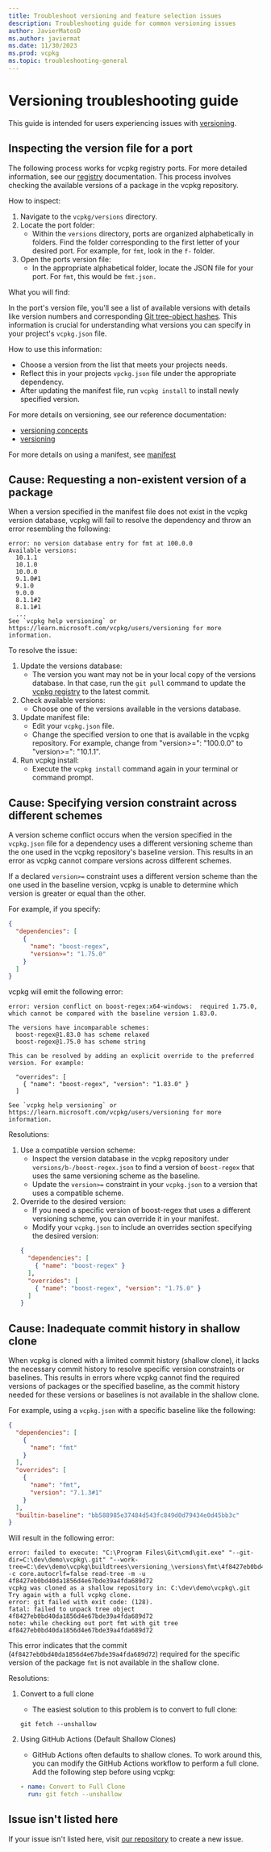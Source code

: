 ```yaml
---
title: Troubleshoot versioning and feature selection issues
description: Troubleshooting guide for common versioning issues
author: JavierMatosD
ms.author: javiermat
ms.date: 11/30/2023
ms.prod: vcpkg
ms.topic: troubleshooting-general
---
```


# Versioning troubleshooting guide

This guide is intended for users experiencing issues with [versioning](./versioning.md).

## Inspecting the version file for a port

The following process works for vcpkg registry ports. For more detailed information, see our [registry](../maintainers/registries.md#git-registries) documentation. This process involves checking the available versions of a package in the vcpkg repository.

How to inspect:
1. Navigate to the `vcpkg/versions` directory.
2. Locate the port folder:
   - Within the `versions` directory, ports are organized alphabetically in folders. Find the folder corresponding to the first letter of your desired port. For example, for `fmt`, look in the `f-` folder.
3. Open the ports version file:
   - In the appropriate alphabetical folder, locate the JSON file for your port. For `fmt`, this would be `fmt.json.`

What you will find:

In the port's version file, you'll see a list of available versions with details like version numbers and corresponding [Git tree-object hashes](https://git-scm.com/book/en/v2/Git-Internals-Git-Objects#_tree_objects). This information is crucial for understanding what versions you can specify in your project's `vcpkg.json` file.

How to use this information:
- Choose a version from the list that meets your projects needs.
- Reflect this in your projects `vpckg.json` file under the appropriate dependency.
- After updating the manifest file, run `vcpkg install` to install newly specified version.

For more details on versioning, see our reference documentation:
- [versioning concepts](./versioning.concepts.md)
- [versioning](./versioning.md)

For more details on using a manifest, see [manifest](./manifests.md)

## <a name="non-existent-version"></a> Cause: Requesting a non-existent version of a package
<!-- 
Steps to reproduce:
1. Open or create a vcpkg.json file for your project.
2. Specify a dependency with a version that does not exist in the vcpkg repository. For example, set the version of the fmt library to a non-existent version like "version>=": "100.0.0".
3. vcpkg install
-->

When a version specified in the manifest file does not exist in the vcpkg version database, vcpkg will fail to resolve the dependency and throw an error resembling the following:

```console
error: no version database entry for fmt at 100.0.0
Available versions:
  10.1.1
  10.1.0
  10.0.0
  9.1.0#1
  9.1.0
  9.0.0
  8.1.1#2
  8.1.1#1
  ...
See `vcpkg help versioning` or https://learn.microsoft.com/vcpkg/users/versioning for more information.
```

To resolve the issue:

1. Update the versions database:  
   - The version you want may not be in your local copy of the versions database. In that case, run the `git pull` command to update the [vcpkg registry](<https://github.com/Microsoft/vcpkg>) to the latest commit.  
2. Check available versions:  
   - Choose one of the versions available in the versions database.  
3. Update manifest file:
   - Edit your `vcpkg.json` file.
   - Change the specified version to one that is available in the vcpkg repository. For example, change from "version>=": "100.0.0" to "version>=": "10.1.1".  
4. Run vcpkg install:
   - Execute the `vcpkg install` command again in your terminal or command prompt.  

## <a name="version-scheme-conflict"></a> Cause: Specifying version constraint across different schemes
<!--
Steps to reproduce:
1. Open or create a vcpkg.json file for your project.
2. Specify boost-regex as a dependency with version>= 1.75.0
3. vcpkg install
-->
A version scheme conflict occurs when the version specified in the `vcpkg.json` file for a dependency uses a different versioning scheme than the one used in the vcpkg repository's baseline version. This results in an error as vcpkg cannot compare versions across different schemes.

If a declared `version>=` constraint uses a different version scheme than the one used in the baseline version, vcpkg is unable to determine which version is greater or equal than the other.

For example, if you specify:

```json
{
  "dependencies": [
    {
      "name": "boost-regex",
      "version>=": "1.75.0"
    }
  ]
}
```

vcpkg will emit the following error:

```console
error: version conflict on boost-regex:x64-windows:  required 1.75.0, which cannot be compared with the baseline version 1.83.0.

The versions have incomparable schemes:
  boost-regex@1.83.0 has scheme relaxed
  boost-regex@1.75.0 has scheme string

This can be resolved by adding an explicit override to the preferred version. For example:

  "overrides": [
    { "name": "boost-regex", "version": "1.83.0" }
  ]

See `vcpkg help versioning` or https://learn.microsoft.com/vcpkg/users/versioning for more information.
```

Resolutions:
1. Use a compatible version scheme:
   - Inspect the version database in the vcpkg repository under `versions/b-/boost-regex.json` to find a version of `boost-regex` that uses the same versioning scheme as the baseline.
   - Update the `version>=` constraint in your `vcpkg.json` to a version that uses a compatible scheme.
2. Override to the desired version:
   - If you need a specific version of boost-regex that uses a different versioning scheme, you can override it in your manifest.
   - Modify your `vcpkg.json` to include an overrides section specifying the desired version:
    ```json
    {
      "dependencies": [
        { "name": "boost-regex" }
      ],
      "overrides": [
        { "name": "boost-regex", "version": "1.75.0" }
      ]
    }
    ```

## <a name="shallow-clone-version-constraint"></a> Cause: Inadequate commit history in shallow clone
<!--
Steps to reproduce:
1. Perform a shallow clone of the vcpkg repository using Git with limited depth, for example: `git clone --depth=1 https://github.com/microsoft/vcpkg.git`.
2. In your project, create or edit the `vcpkg.json` file to include a dependency with a specific version constraint.
3. from the project directory, vcpkg x-update-baseline --add-initial-baseline
4. Run `vcpkg install`
-->

When vcpkg is cloned with a limited commit history (shallow clone), it lacks the necessary commit history to resolve specific version constraints or baselines. This results in errors where vcpkg cannot find the required versions of packages or the specified baseline, as the commit history needed for these versions or baselines is not available in the shallow clone.

For example, using a `vcpkg.json` with a specific baseline like the following:

```json
{
  "dependencies": [
    {
      "name": "fmt"
    }
  ],
  "overrides": [
    {
      "name": "fmt",
      "version": "7.1.3#1"
    }
  ],
  "builtin-baseline": "bb588985e37484d543fc849d0d79434e0d45bb3c"
}
```

Will result in the following error:

```console
error: failed to execute: "C:\Program Files\Git\cmd\git.exe" "--git-dir=C:\dev\demo\vcpkg\.git" "--work-tree=C:\dev\demo\vcpkg\buildtrees\versioning_\versions\fmt\4f8427eb0bd40da1856d4e67bde39a4fda689d72_26648.tmp" -c core.autocrlf=false read-tree -m -u 4f8427eb0bd40da1856d4e67bde39a4fda689d72
vcpkg was cloned as a shallow repository in: C:\dev\demo\vcpkg\.git
Try again with a full vcpkg clone.
error: git failed with exit code: (128).
fatal: failed to unpack tree object 4f8427eb0bd40da1856d4e67bde39a4fda689d72
note: while checking out port fmt with git tree 4f8427eb0bd40da1856d4e67bde39a4fda689d72
```

This error indicates that the commit (`4f8427eb0bd40da1856d4e67bde39a4fda689d72`) required for the specific version of the package `fmt` is not available in the shallow clone.

Resolutions:

1. Convert to a full clone
   - The easiest solution to this problem is to convert to  full clone:
  
   ```console
   git fetch --unshallow
   ```

2. Using GitHub Actions (Default Shallow Clones)
   - GitHub Actions often defaults to shallow clones. To work around this, you can modify the GitHub Actions workflow to perform a full clone. Add the following step before using vcpkg:
  
    ```yaml
    - name: Convert to Full Clone
      run: git fetch --unshallow
    ```

## Issue isn't listed here

If your issue isn't listed here, visit [our repository](https://github.com/microsoft/vcpkg/issues) to create a new issue.
